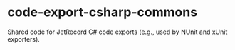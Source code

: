 # code-export-csharp-commons

Shared code for JetRecord C# code exports (e.g., used by NUnit and xUnit exporters).

